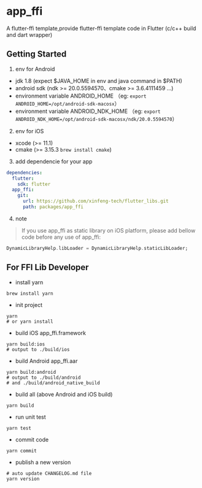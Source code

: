 # app_ffi

A flutter-ffi template,provide flutter-ffi template code in Flutter (c/c++ build and dart wrapper)

## Getting Started

1. env for Android

- jdk 1.8 (expect $JAVA_HOME in env and java command in $PATH)
- android sdk (ndk >= 20.0.5594570、cmake >= 3.6.4111459 ...)
- environment variable ANDROID_HOME （eg: `export ANDROID_HOME=/opt/android-sdk-macosx`）
- environment variable ANDROID_NDK_HOME （eg: `export ANDROID_NDK_HOME=/opt/android-sdk-macosx/ndk/20.0.5594570`）

2. env for iOS

- xcode (>= 11.1)
- cmake (>= 3.15.3 `brew install cmake`)

3. add dependencie for your app

```yaml
dependencies:
  flutter:
    sdk: flutter
  app_ffi:
    git:
      url: https://github.com/xinfeng-tech/flutter_libs.git
      path: packages/app_ffi 
```

4. note
> If you use app_ffi as static library on iOS platform, please add bellow code before any use of app_ffi:

```dart
DynamicLibraryHelp.libLoader = DynamicLibraryHelp.staticLibLoader;
```

## For FFI Lib Developer

- install yarn
```shell
brew install yarn
```

- init project

```shell
yarn
# or yarn install
```

- build iOS app_ffi.framework

```shell
yarn build:ios
# output to ./build/ios
```

- build Android app_ffi.aar

```shell
yarn build:android
# output to ./build/android 
# and ./build/android_native_build
```

- build all (above Android and iOS build)

```shell
yarn build
```

- run unit test

```shell
yarn test
```

- commit code

```shell
yarn commit
```

- publish a new version

```shell
# auto update CHANGELOG.md file
yarn version
```
